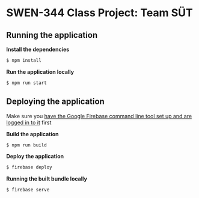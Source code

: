 # SWEN-344 Class Project: Team SÜT

## Running the application

**Install the dependencies**

``` bash
$ npm install
```

**Run the application locally**

``` bash
$ npm run start
```

## Deploying the application

Make sure you [have the Google Firebase command line tool set up and are logged in to it](https://firebase.google.com/docs/cli/) first

**Build the application**

``` bash
$ npm run build
```

**Deploy the application**

``` bash
$ firebase deploy
```

**Running the built bundle locally**

``` bash
$ firebase serve
```

